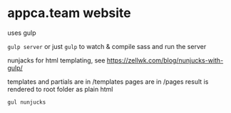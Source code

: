 appca.team website
==================

uses gulp

`gulp server` or just `gulp` to watch & compile sass and run the server

nunjacks for html templating, see https://zellwk.com/blog/nunjucks-with-gulp/

templates and partials are in /templates
pages are in /pages
result is rendered to root folder as plain html

`gul nunjucks`
